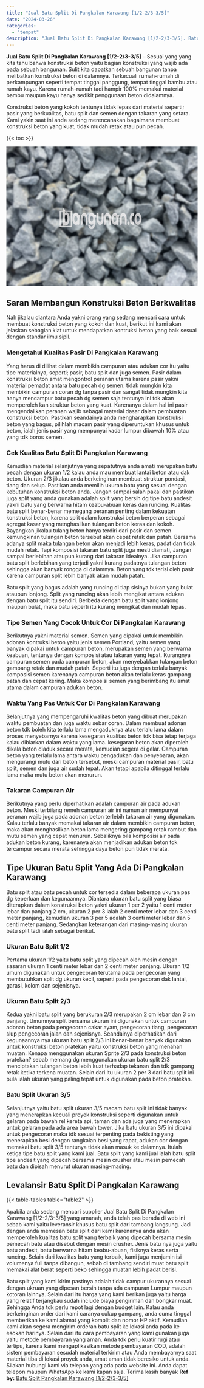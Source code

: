 ```yaml
---
title: "Jual Batu Split Di Pangkalan Karawang [1/2-2/3-3/5]"
date: "2024-03-26"
categories: 
  - "tempat"
description: "Jual Batu Split Di Pangkalan Karawang [1/2-2/3-3/5]. Batu split yang kami kirim pastinya adalah tidak campur ukurannya sesuai dengan ukruan yang dipesan bers..."
---
```


**Jual Batu Split Di Pangkalan Karawang \[1/2-2/3-3/5\]** – Sesuai yang yang kita tahu bahwa konstruksi beton yaitu bagian konstruksi yang wajib ada pada sebuah bangunan. Sulit kita dapatkan sebuah bangunan tanpa melibatkan konstruksi beton di dalamnya. Terkecuali rumah-rumah di perkampungan seperti tempat tinggal panggung, tempat tinggal bambu atau rumah kayu. Karena rumah-rumah tadi hampir 100% memakai material bambu maupun kayu hanya sedikit penggunaan beton didalamnya.

Konstruksi beton yang kokoh tentunya tidak lepas dari material seperti; pasir yang berkualitas, batu split dan semen dengan takaran yang setara. Kami yakin saat ini anda sedang merencanakan bagaimana membuat konstruksi beton yang kuat, tidak mudah retak atau pun pecah.

{{< toc >}}

![Jual Batu Split Di Pangkalan Karawang [1/2-2/3-3/5]](/images/jual-batu-split-35.png)

## Saran Membangun Konstruksi Beton Berkwalitas

Nah jikalau diantara Anda yakni orang yang sedang mencari cara untuk membuat konstruksi beton yang kokoh dan kuat, berikut ini kami akan jelaskan sebagian kiat untuk mendapatkan kontruksi beton yang baik sesuai dengan standar ilmu sipil.

### Mengetahui Kualitas Pasir Di Pangkalan Karawang

Yang harus di dilihat dalam membikin campuran atau adukan cor itu yaitu tipe materialnya, seperti; pasir, batu split dan juga semen. Pasir dalam konstruksi beton amat mengontrol peranan utama karena pasir yakni material pemadat antara batu pecah dg semen. tidak mungkin kita membikin campuran coran dg tanpa pasir dan sangat tidak mungkin kita hanya mencampur batu pecah dg semen saja tentunya ini tdk akan memperoleh kan struktur beton yang kuat. Karenanya dalam hal ini pasir mengendalikan peranan wajib sebagai material dasar dalam pembuatan konstruksi beton. Pastikan seandainya anda mengharapkan konstruksi beton yang bagus, pilihlah macam pasir yang diperuntukan khusus untuk beton, ialah jenis pasir yang mempunyai kadar lumpur dibawah 10% atau yang tdk boros semen.

### Cek Kualitas Batu Split Di Pangkalan Karawang

Kemudian material selanjutnya yang sepatutnya anda amati merupakan batu pecah dengan ukuran 1/2 kalau anda mau membuat lantai beton atau dak beton. Ukuran 2/3 jikalau anda berkeinginan membuat struktur pondasi, tiang dan selup. Pastikan anda memilih ukuran batu yang sesuai dengan kebutuhan konstruksi beton anda. Jangan sampai salah pakai dan pastikan juga split yang anda gunakan adalah split yang bersih dg tipe batu andesit yakni batu yang berwarna hitam keabu-abuan keras dan runcing. Kualitas batu split benar-benar memegang peranan penting dalam kekuatan konstruksi beton, karena split dalam konstruksi beton berperan sebagai agregat kasar yang menghasilkan tulangan beton keras dan kokoh. Bayangkan jikalau tulang beton hanya terdiri dari pasir dan semen kemungkinan tulangan beton tersebut akan cepat retak dan patah. Bersama adanya split maka tulangan beton akan menjadi lebih keras, padat dan tidak mudah retak. Tapi komposisi takaran batu split juga mesti diamati, Jangan sampai berlebihan ataupun kurang dari takaran idealnya. Jika campuran batu split berlebihan yang terjadi yakni kurang padatnya tulangan beton sehingga akan banyak rongga di dalamnya. Beton yang tdk terisi oleh pasir karena campuran split lebih banyak akan mudah patah.

Batu split yang bagus adalah yang runcing di tiap sisinya bukan yang bulat ataupun lonjong. Split yang runcing akan lebih mengikat antara adukan dengan batu split itu sendiri. Berbeda dengan batu split yang lonjong maupun bulat, maka batu seperti itu kurang mengikat dan mudah lepas.

### Tipe Semen Yang Cocok Untuk Cor Di Pangkalan Karawang

Berikutnya yakni material semen. Semen yang dipakai untuk membikin adonan kontruksi beton yaitu jenis semen Portland, yaitu semen yang banyak dipakai untuk campuran beton, merupakan semen yang berwarna keabuan, tentunya dengan komposisi atau takaran yang tepat. Kurangnya campuran semen pada campuran beton, akan menyebabkan tulangan beton gampang retak dan mudah patah. Seperti itu juga dengan terlalu banyak komposisi semen karenanya campuran beton akan terlalu keras gampang patah dan cepat kering. Maka komposisi semen yang berimbang itu amat utama dalam campuran adukan beton.

### Waktu Yang Pas Untuk Cor Di Pangkalan Karawang

Selanjutnya yang mempengaruhi kwalitas beton yang dibuat merupakan waktu pembuatan dan juga waktu sebar coran. Dalam membuat adonan beton tdk boleh kita terlalu lama mengaduknya atau terlalu lama dalam proses menyebarnya karena kesegaran kualitas beton tdk bisa tetap terjaga kalau dibiarkan dalam waktu yang lama. kesegaran beton akan diperoleh dikala beton diaduk secara merata, kemudian segera di gelar. Campuran beton yang terlalu lama antara waktu pengadukan dan penyebaran, akan mengurangi mutu dari beton tersebut, meski campuran material pasir, batu split, semen dan juga air sudah tepat. Akan tetapi apabila ditinggal terlalu lama maka mutu beton akan menurun.

### Takaran Campuran Air

Berikutnya yang perlu diperhatikan adalah campuran air pada adukan beton. Meski terbilang remeh campuran air ini namun air mempunyai peranan wajib juga pada adonan beton terlebih takaran air yang digunakan. Kalau terlalu banyak memakai takaran air dalam membikin campuran beton, maka akan menghasilkan beton lama mengering gampang retak rambut dan mutu semen yang cepat menurun. Sebaliknya bila komposisi air pada adukan beton kurang, karenanya akan menjadikan adukan beton tdk tercampur secara merata sehingga daya beton pun tidak merata.

## Tipe Ukuran Batu Split Yang Ada Di Pangkalan Karawang

Batu split atau batu pecah untuk cor tersedia dalam beberapa ukuran pas dg keperluan dan kegunaannya. Diantara ukuran batu split yang biasa diterapkan dalam konstruksi beton yakni ukuran 1 per 2 yaitu 1 centi meter lebar dan panjang 2 cm, ukuran 2 per 3 ialah 2 centi meter lebar dan 3 centi meter panjang, kemudian ukuran 3 per 5 adalah 3 centi meter lebar dan 5 centi meter panjang. Sedangkan keterangan dari masing-masing ukuran batu split tadi ialah sebagai berikut.

### Ukuran Batu Split 1/2

Pertama ukuran 1/2 yaitu batu split yang dipecah oleh mesin dengan sasaran ukuran 1 centi meter lebar dan 2 centi meter panjang. Ukuran 1/2 umum digunakan untuk pengecoran terutama pada pengecoran yang membutuhkan split dg ukuran kecil, seperti pada pengecoran dak lantai, garasi, kolom dan sejenisnya.

### Ukuran Batu Split 2/3

Kedua yakni batu split yang berukuran 2/3 merupakan 2 cm lebar dan 3 cm panjang. Umumnya split bersama ukuran ini digunakan untuk campuran adonan beton pada pengecoran cakar ayam, pengecoran tiang, pengecoran slup pengecoran jalan dan sejenisnya. Seandainya diperhatikan dari kegunaannya nya ukuran batu split 2/3 ini benar-benar banyak digunakan untuk konstruksi beton pratekan yaitu konstruksi beton yang menahan muatan. Kenapa menggunakan ukuran Sprite 2/3 pada konstruksi beton pratekan? sebab memang dg menggunakan ukuran batu split 2/3 menciptakan tulangan beton lebih kuat terhadap tekanan dan tdk gampang retak ketika terkena muatan. Selain dari itu ukuran 2 per 3 dari batu split ini pula ialah ukuran yang paling tepat untuk digunakan pada beton pratekan.

### Batu Split Ukuran 3/5

Selanjutnya yaitu batu split ukuran 3/5 macam batu split ini tidak banyak yang menerapkan kecuali proyek konstruksi seperti digunakan untuk gelaran pada bawah rel kereta api, taman dan ada juga yang menerapkan untuk gelaran pada ada area bawah tower. Jika batu ukuran 3/5 ini dipakai untuk pengecoran maka tdk sesuai terpenting pada bekisting yang menerapkan besi dengan rangkaian besi yang rapat, adukan cor dengan memakai batu split 3/5 tentunya tidak akan masuk ke dalamnya. Itulah ketiga tipe batu split yang kami jual. Batu split yang kami jual ialah batu split tipe andesit yang dipecah bersama mesin crusher atau mesin pemecah batu dan dipisah menurut ukuran masing-masing.

## Levalansir Batu Split Di Pangkalan Karawang

{{< table-tables table="table2" >}}

Apabila anda sedang mencari supplier Jual Batu Split Di Pangkalan Karawang \[1/2-2/3-3/5\] yang amanah, anda telah pas berada di web ini sebab kami yaitu leveransir khusus batu split dari tambang langsung. Jadi dengan anda memesan batu split dari kami karenanya anda akan memperoleh kualitas batu split yang terbaik yang dipecah bersama mesin pemecah batu atau disebut dengan mesin crusher. Jenis batu nya juga yaitu batu andesit, batu berwarna hitam keabu-abuan, fisiknya keras serta runcing. Selain dari kwalitas batu yang terbaik, kami juga menjamin isi volumenya full tanpa dibangun, sebab di tambang sendiri muat batu split memakai alat berat seperti beko sehingga muatan lebih padat berisi.

Batu split yang kami kirim pastinya adalah tidak campur ukurannya sesuai dengan ukruan yang dipesan bersih tanpa ada campuran Lumpur maupun kotoran lainnya. Selain dari itu harga yang kami berikan juga yaitu harga yang relatif terjangkau sudah include biaya pengiriman dan bongkar muat. Sehingga Anda tdk perlu repot lagi dengan budget lain. Kalau anda berkeinginan order dari kami caranya cukup gampang, anda cuma tinggal memberikan ke kami alamat yang komplit dan nomor HP aktif. Kemudian kami akan segera mengirim orderan batu split ke lokasi anda pada ke esokan harinya. Selain dari itu cara pembayaran yang kami gunakan juga yaitu metode pembayaran yang aman. Anda tdk perlu kuatir rugi atau tertipu, karena kami mengaplikasikan metode pembayaran COD, adalah sistem pembayaran sesudah material terkirim atau Anda membayarnya saat material tiba di lokasi proyek anda, amat aman tidak beresiko untuk anda. Silakan hubungi kami via telepon yang ada pada website ini. Anda dapat telepon maupun WhatsApp ke kami kapan saja. Terima kasih banyak
**Ref by:** [Batu Split Pangkalan Karawang [1/2-2/3-3/5]](https://id.wikipedia.org/wiki/Batu)
